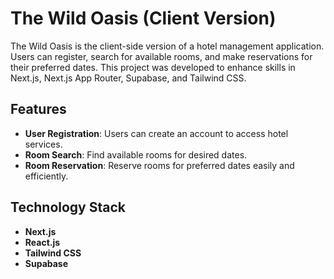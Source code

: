 # The Wild Oasis (Client Version)

The Wild Oasis is the client-side version of a hotel management application. Users can register, search for available rooms, and make reservations for their preferred dates. This project was developed to enhance skills in Next.js, Next.js App Router, Supabase, and Tailwind CSS.

## Features

- **User Registration**: Users can create an account to access hotel services.
- **Room Search**: Find available rooms for desired dates.
- **Room Reservation**: Reserve rooms for preferred dates easily and efficiently.

## Technology Stack

- **Next.js**
- **React.js**
- **Tailwind CSS**
- **Supabase**
